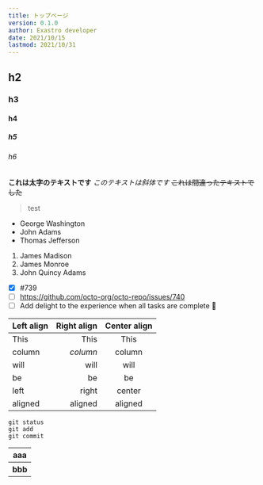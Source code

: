 ```yaml
---
title: トップページ
version: 0.1.0
author: Exastro developer
date: 2021/10/15
lastmod: 2021/10/31
---
```


## h2
### h3
#### h4
##### h5
###### h6

**これは太字のテキストです**
*このテキストは斜体です*
~~これは間違ったテキストでした~~

>test

- George Washington
- John Adams
- Thomas Jefferson

1. James Madison
2. James Monroe
3. John Quincy Adams

- [x] #739
- [ ] https://github.com/octo-org/octo-repo/issues/740
- [ ] Add delight to the experience when all tasks are complete :tada:

| Left align | Right align | Center align |
|:-----------|------------:|:------------:|
| This       | This        | This         |
| column     | *column*      | column       |
| will       | will        | will         |
| be         | be          | be           |
| left       | right       | center       |
| aligned    | aligned     | aligned      |

```
git status
git add
git commit
```

<table>
<thead><tr><th>aaa</th></tr></thead>
<tbody<tr><th>bbb</th></tr></tbody>
</table>